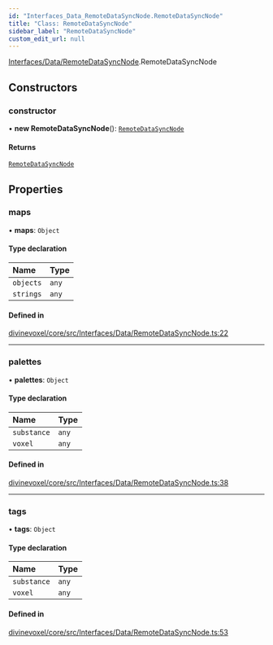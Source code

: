 ```yaml
---
id: "Interfaces_Data_RemoteDataSyncNode.RemoteDataSyncNode"
title: "Class: RemoteDataSyncNode"
sidebar_label: "RemoteDataSyncNode"
custom_edit_url: null
---
```


[Interfaces/Data/RemoteDataSyncNode](../modules/Interfaces_Data_RemoteDataSyncNode.md).RemoteDataSyncNode

## Constructors

### constructor

• **new RemoteDataSyncNode**(): [`RemoteDataSyncNode`](Interfaces_Data_RemoteDataSyncNode.RemoteDataSyncNode.md)

#### Returns

[`RemoteDataSyncNode`](Interfaces_Data_RemoteDataSyncNode.RemoteDataSyncNode.md)

## Properties

### maps

• **maps**: `Object`

#### Type declaration

| Name | Type |
| :------ | :------ |
| `objects` | `any` |
| `strings` | `any` |

#### Defined in

[divinevoxel/core/src/Interfaces/Data/RemoteDataSyncNode.ts:22](https://github.com/lucasdamianjohnson/DivineVoxelEngine/blob/596fa7391478620ed460dfb4856ff0a763b91c49/divinevoxel/core/src/Interfaces/Data/RemoteDataSyncNode.ts#L22)

___

### palettes

• **palettes**: `Object`

#### Type declaration

| Name | Type |
| :------ | :------ |
| `substance` | `any` |
| `voxel` | `any` |

#### Defined in

[divinevoxel/core/src/Interfaces/Data/RemoteDataSyncNode.ts:38](https://github.com/lucasdamianjohnson/DivineVoxelEngine/blob/596fa7391478620ed460dfb4856ff0a763b91c49/divinevoxel/core/src/Interfaces/Data/RemoteDataSyncNode.ts#L38)

___

### tags

• **tags**: `Object`

#### Type declaration

| Name | Type |
| :------ | :------ |
| `substance` | `any` |
| `voxel` | `any` |

#### Defined in

[divinevoxel/core/src/Interfaces/Data/RemoteDataSyncNode.ts:53](https://github.com/lucasdamianjohnson/DivineVoxelEngine/blob/596fa7391478620ed460dfb4856ff0a763b91c49/divinevoxel/core/src/Interfaces/Data/RemoteDataSyncNode.ts#L53)
